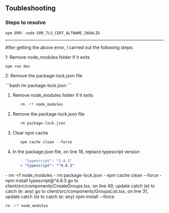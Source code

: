 ## Toubleshooting
### Steps to resolve 
``` js 
npm ERR! code ERR_TLS_CERT_ALTNAME_INVALID 
```
---
<p>After getting the above error, I carried out the following steps:</p>

<p>1: Remove node_modules folder if it exits</p>

``` js
npm run dev
```

<p>2: Remove the package-lock.json file</p>
```bash
rm package-lock.json
```

<ol>
  <li>Remove node_modules folder if it exits
    <ol>

 ```bash
rm -rf node_modules
 ```

   </ol>
  </li>
  <li>Remove the package-lock.json file
    <ol>

 ```bash
rm package-lock.json
 ```

   </ol>
  </li>
  <li>Clear npm cache
    <ol>

 ```js
npm cache clean --force
 ```

   </ol>
  </li>
  <li>In the package.json file, on line 18, replace typescript version
    <ol>

 ``` diff
 - "typescript": "3.4.3"
 + "typescript": "^4.8.3" 
 ```

   </ol>
  </li>


  
</ol>
- rm -rf node_modules
- rm package-lock.json
- npm cache clean --force
- 
npm install typescript@^4.8.3
go to client/src/components/CreateGroups.tsx, on line 49, update catch (e) to catch (e: any)
go to client/src/components/GroupsList.tsx, on line 31, update catch (e) to catch (e: any)
npm install --force


```bash
rm -rf node_modules
```